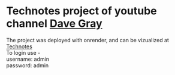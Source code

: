 # Technotes project of youtube channel [Dave Gray](https://www.youtube.com/@DaveGrayTeachesCode)
The project was deployed with onrender, and can be vizualized at [Technotes](https://mern-study.onrender.com/)\
To login use -\
username: admin\
password: admin

